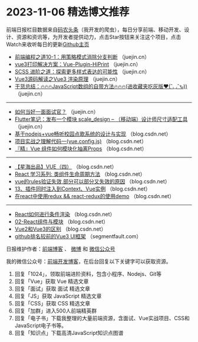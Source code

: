 # 2023-11-06 精选博文推荐

前端日报栏目数据来自[码农头条](http://toutiao.qdkfweb.cn/)（我开发的爬虫），每日分享前端、移动开发、设计、资源和资讯等，为开发者提供动力，点击Star按钮来关注这个项目，点击Watch来收听每日的更新[Github主页](https://github.com/kujian/frontendDaily)
* [前端编程之道10-1：用策略模式消除分支判断](https://juejin.cn/post/7297124052175372324) （juejin.cn）
* [vue3打印解决方案：Vue-Plugin-HiPrint](https://juejin.cn/post/7297080018655412250) （juejin.cn）
* [SCSS 进阶之道：探索更多样式表达的可能性](https://juejin.cn/post/7297033227894341671) （juejin.cn）
* [Vue3源码解读之Vue3 渲染原理](https://juejin.cn/post/7297114994881757236) （juejin.cn）
* [干货总结：🔥🔥🔥JavaScript数组的自带方法🔥🔥🔥(进收藏夹吃灰版♥(ˆ◡ˆԅ))](https://juejin.cn/post/7297400491834867762) （juejin.cn）

***
* [如何当好一面面试官？](https://juejin.cn/post/7296847748103012352) （juejin.cn）
* [Flutter笔记：发布一个模块 scale_design &#8211; （移动端）设计师尺寸适配工具](https://juejin.cn/post/7297101248061734950) （juejin.cn）
* [基于nodejs+vue畅听校园点歌系统的设计与实现](https://blog.csdn.net/QQ_511008285/article/details/134033914) （blog.csdn.net）
* [项目实战之理解代码一(vue.config.js)](https://blog.csdn.net/qq_60893085/article/details/134202865) （blog.csdn.net）
* [『精』Vue 组件如何模块化抽离Props](https://blog.csdn.net/XianZhe_/article/details/134224089) （blog.csdn.net）

***
* [【星海出品】VUE（四）](https://blog.csdn.net/weixin_41997073/article/details/134227709) （blog.csdn.net）
* [React 学习系列: 类组件生命周期方法](https://blog.csdn.net/kof820/article/details/134226835) （blog.csdn.net）
* [vue的rules验证失效,部分可以部分又失效的原因](https://blog.csdn.net/weixin_42947972/article/details/134229536) （blog.csdn.net）
* [13、插件同时注入到Context、Vue实例](https://blog.csdn.net/bus_lupe/article/details/134227395) （blog.csdn.net）
* [在react中使用redux &amp;&amp; react-redux的使用demo](https://blog.csdn.net/m0_54741495/article/details/134144920) （blog.csdn.net）

***
* [React如何进行条件渲染](https://blog.csdn.net/TianXuab/article/details/134224994) （blog.csdn.net）
* [02-React组件与模块](https://blog.csdn.net/weixin_46906696/article/details/133893237) （blog.csdn.net）
* [Vue2和Vue3的区别](https://blog.csdn.net/M030124/article/details/134233042) （blog.csdn.net）
* [github排名较前的Vue3 UI框架](https://segmentfault.com/a/1190000044277423) （segmentfault.com）

日报维护作者：[前端博客](https://qdkfweb.cn/) 、 [微博](http://weibo.com/kujian) 和 [微信公众号](https://open.weixin.qq.com/qr/code?username=caibaojian_com)

我的微信公众号：[前端开发博客](https://open.weixin.qq.com/qr/code?username=caibaojian_com)，在后台回复以下关键字可以获取资源。

1. 回复「1024」，领取前端进阶资料，包含小程序、Nodejs、Git等
2. 回复「Vue」获取 Vue 精选文章
3. 回复「面试」获取 面试 精选文章
4. 回复「JS」获取 JavaScript 精选文章
5. 回复「CSS」获取 CSS 精选文章
6. 回复「加群」进入500人前端精英群
7. 回复「电子书」下载我整理的大量前端资源，含面试、Vue实战项目、CSS和JavaScript电子书等。
8. 回复「知识点」下载高清JavaScript知识点图谱